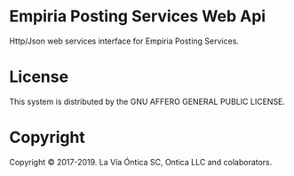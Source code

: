 ﻿# Empiria Posting Services Web Api

  Http/Json web services interface for Empiria Posting Services.

# License

  This system is distributed by the GNU AFFERO GENERAL PUBLIC LICENSE.

# Copyright

  Copyright © 2017-2019. La Vía Óntica SC, Ontica LLC and colaborators.
